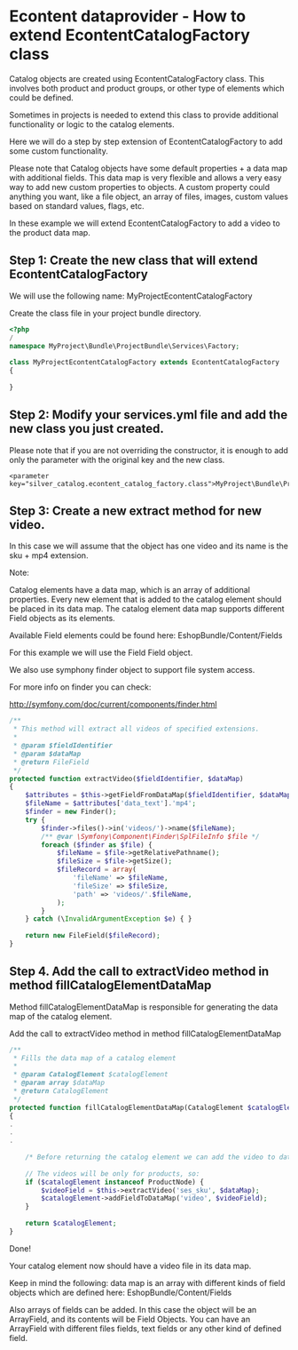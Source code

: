 # Econtent dataprovider - How to extend EcontentCatalogFactory class

Catalog objects are created using EcontentCatalogFactory class. This involves both product and product groups, or other type of elements which could be defined.

Sometimes in projects is needed to extend this class to provide additional functionality or logic to the catalog elements.

Here we will do a step by step extension of EcontentCatalogFactory to add some custom functionality.

Please note that Catalog objects have some default properties + a data map with additional fields. This data map is very flexible and allows a very easy way to add new custom properties to objects. A custom property could anything you want, like a file object, an array of files, images, custom values based on standard values, flags, etc.

In these example we will extend EcontentCatalogFactory to add a video to the product data map.

## Step 1: Create the new class that will extend EcontentCatalogFactory

We will use the following name: MyProjectEcontentCatalogFactory

Create the class file in your project bundle directory.

``` php
<?php
/
namespace MyProject\Bundle\ProjectBundle\Services\Factory;
 
class MyProjectEcontentCatalogFactory extends EcontentCatalogFactory
{
  
}
```

## Step 2: Modify your services.yml file and add the new class you just created.

Please note that if you are not overriding the constructor, it is enough to add only the parameter with the original key and the new class.

```
<parameter key="silver_catalog.econtent_catalog_factory.class">MyProject\Bundle\ProjectBundle\Services\Factory\CornelsenEcontentCatalogFactory</parameter>
```

## Step 3: Create a new extract method for new video.

In this case we will assume that the object has one video and its name is the sku + mp4 extension.

Note:

Catalog elements have a data map, which is an array of additional properties. Every new element that is added to the catalog element should be placed in its data map. The catalog element data map supports different Field objects as its elements.

Available Field elements could be found here: EshopBundle/Content/Fields

For this example we will use the Field Field object.

We also use symphony finder object to support file system access.

For more info on finder you can check:

http://symfony.com/doc/current/components/finder.html

``` php
/**
 * This method will extract all videos of specified extensions.
 *
 * @param $fieldIdentifier
 * @param $dataMap
 * @return FileField
 */
protected function extractVideo($fieldIdentifier, $dataMap)
{
    $attributes = $this->getFieldFromDataMap($fieldIdentifier, $dataMap);
    $fileName = $attributes['data_text'].'mp4';
    $finder = new Finder();
    try {
        $finder->files()->in('videos/')->name($fileName);
        /** @var \Symfony\Component\Finder\SplFileInfo $file */
        foreach ($finder as $file) {
            $fileName = $file->getRelativePathname();
            $fileSize = $file->getSize();
            $fileRecord = array(
                'fileName' => $fileName,
                'fileSize' => $fileSize,
                'path' => 'videos/'.$fileName,
            );
        }
    } catch (\InvalidArgumentException $e) { }
  
    return new FileField($fileRecord);
}
```

## Step 4. Add the call to extractVideo method in method fillCatalogElementDataMap

Method fillCatalogElementDataMap is responsible for generating the data map of the catalog element.

Add the call to extractVideo method in method fillCatalogElementDataMap

``` php
/**
 * Fills the data map of a catalog element
 *
 * @param CatalogElement $catalogElement
 * @param array $dataMap
 * @return CatalogElement
 */
protected function fillCatalogElementDataMap(CatalogElement $catalogElement, array $dataMap = array())
{
.
.
.
  
    /* Before returning the catalog element we can add the video to data map: */
  
    // The videos will be only for products, so:
    if ($catalogElement instanceof ProductNode) {
        $videoField = $this->extractVideo('ses_sku', $dataMap);
        $catalogElement->addFieldToDataMap('video', $videoField);
    }
 
    return $catalogElement;
}
```

Done!

Your catalog element now should have a video file in its data map.

Keep in mind the following: data map is an array with different kinds of field objects which are defined here: EshopBundle/Content/Fields

Also arrays of fields can be added. In this case the object will be an ArrayField, and its contents will be Field Objects. You can have an ArrayField with different files fields, text fields or any other kind of defined field.
